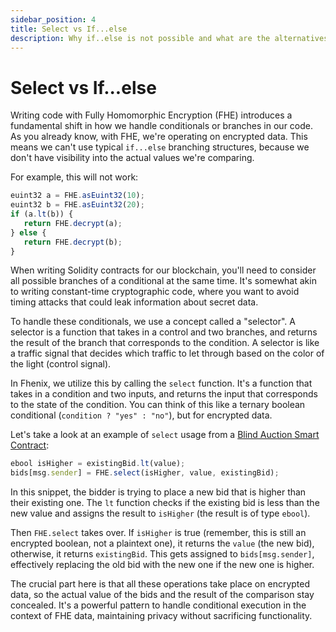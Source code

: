 ```yaml
---
sidebar_position: 4
title: Select vs If...else
description: Why if..else is not possible and what are the alternatives
---
```


# Select vs If...else

Writing code with Fully Homomorphic Encryption (FHE) introduces a fundamental shift in how we handle conditionals or branches in our code. As you already know, with FHE, we're operating on encrypted data. This means we can't use typical `if...else` branching structures, because we don't have visibility into the actual values we're comparing.

For example, this will not work:

```Javascript
euint32 a = FHE.asEuint32(10);
euint32 b = FHE.asEuint32(20);
if (a.lt(b)) {
   return FHE.decrypt(a);
} else {
   return FHE.decrypt(b);
}
```

When writing Solidity contracts for our blockchain, you'll need to consider all possible branches of a conditional at the same time. It's somewhat akin to writing constant-time cryptographic code, where you want to avoid timing attacks that could leak information about secret data.

To handle these conditionals, we use a concept called a "selector". 
A selector is a function that takes in a control and two branches, and returns the result of the branch that corresponds to the condition. A selector is like a traffic signal that decides which traffic to let through based on the color of the light (control signal).

In Fhenix, we utilize this by calling the `select` function. It's a function that takes in a condition and two inputs, and returns the input that corresponds to the state of the condition. You can think of this like a ternary boolean conditional (`condition ? "yes" : "no"`), but for encrypted data.

Let's take a look at an example of `select` usage from a [Blind Auction Smart Contract](../../examples/reference-dapps/blind-auction/):

```Javascript
ebool isHigher = existingBid.lt(value); 
bids[msg.sender] = FHE.select(isHigher, value, existingBid);
```

In this snippet, the bidder is trying to place a new bid that is higher than their existing one. The `lt` function checks if the existing bid is less than the new value and assigns the result to `isHigher` (the result is of type `ebool`).

Then `FHE.select` takes over. If `isHigher` is true (remember, this is still an encrypted boolean, not a plaintext one), it returns the `value` (the new bid), otherwise, it returns `existingBid`. This gets assigned to `bids[msg.sender]`, effectively replacing the old bid with the new one if the new one is higher.

The crucial part here is that all these operations take place on encrypted data, so the actual value of the bids and the result of the comparison stay concealed. It's a powerful pattern to handle conditional execution in the context of FHE data, maintaining privacy without sacrificing functionality.
